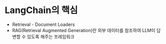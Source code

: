 # LangChain의 핵심
- Retrieval - Document Loaders
- RAG(Retrieval Augmented Generation)란 외부 데이터를 참조하여 LLM이 답변할 수 있도록 해주는 프레임워크

